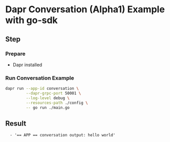 # Dapr Conversation (Alpha1) Example with go-sdk

## Step

### Prepare

- Dapr installed

### Run Conversation Example

<!-- STEP
name: Run Conversation
output_match_mode: substring
expected_stdout_lines:
  - '== APP == conversation input: hello world'
  - '== APP == conversation output: hello world'

background: true
sleep: 60
timeout_seconds: 60
-->

```bash
dapr run --app-id conversation \
         --dapr-grpc-port 50001 \
         --log-level debug \
         --resources-path ./config \
         -- go run ./main.go
```

<!-- END_STEP -->

## Result

```
  - '== APP == conversation output: hello world'
```
